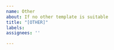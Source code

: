```yaml
---
name: Other
about: If no other template is suitable
title: "[OTHER]"
labels: 
assignees: ''

---
```


